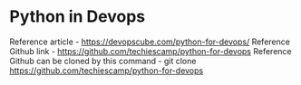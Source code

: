 # Python in Devops

Reference article - https://devopscube.com/python-for-devops/
Reference Github link - https://github.com/techiescamp/python-for-devops
Reference Github can be cloned by this command - git clone https://github.com/techiescamp/python-for-devops
